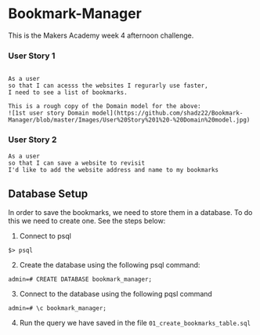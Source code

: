 # Bookmark-Manager
This is the Makers Academy week 4 afternoon challenge.

### User Story 1

```

As a user 
so that I can acesss the websites I regurarly use faster,
I need to see a list of bookmarks.

This is a rough copy of the Domain model for the above:
![1st user story Domain model](https://github.com/shadz22/Bookmark-Manager/blob/master/Images/User%20Story%201%20-%20Domain%20model.jpg)

```

### User Story 2

```
As a user 
so that I can save a website to revisit
I'd like to add the website address and name to my bookmarks

```

## Database Setup
In order to save the bookmarks, we need to store them in a database. To do this we need to create one. See the steps below:

1. Connect to psql
```
$> psql
```
2. Create the database using the following psql command: 
```
admin=# CREATE DATABASE bookmark_manager;
```
3. Connect to the database using the following pqsl command 
```
admin=# \c bookmark_manager;
```
4. Run the query we have saved in the file `01_create_bookmarks_table.sql`